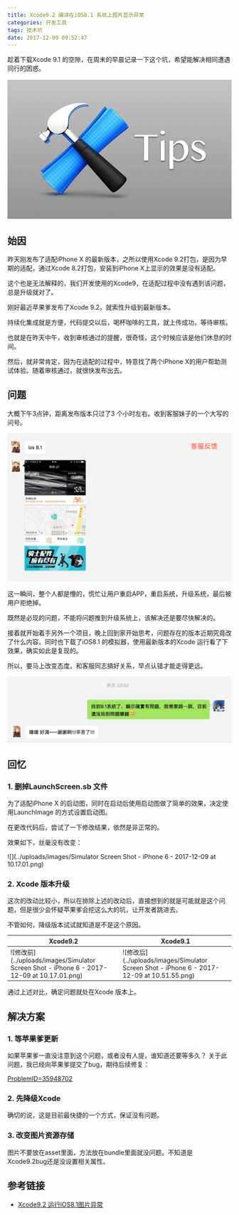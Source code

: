 ```yaml
---
title: Xcode9.2 编译在iOS8.1 系统上图片显示异常
categories: 开发工具
tags: 技术坑
date: 2017-12-09 09:52:47
---
```


趁着下载Xcode 9.1 的空隙，在周末的早晨记录一下这个坑，希望能解决相同遭遇同行的困惑。

![](../uploads/images/0342bcd3280e6eaafcd3e99e0f4bc362.jpg)

## 始因

昨天刚发布了适配iPhone X 的最新版本，之所以使用Xcode 9.2打包，是因为早期的适配，通过Xcode 8.2打包，安装到iPhone X上显示的效果是没有适配。

这个也是无法解释的，我们开发使用的Xcode9，在适配过程中没有遇到该问题，总是升级就对了。

刚好最近苹果爹发布了Xcode 9.2，就索性升级到最新版本。

持续化集成就是方便，代码提交以后，喝杯咖啡的工具，就上传成功，等待审核。

也就是在昨天中午，收到审核通过的提醒，很奇怪，这个时候应该是他们休息的时间。

然后，就非常肯定，因为在适配的过程中，特意找了两个iPhone X的用户帮助测试体验。随着审核通过，就很快发布出去。

## 问题

大概下午3点钟，距离发布版本只过了3 个小时左右。收到客服妹子的一个大写的问号。

![](../uploads/images/WX20171209-100043@2x.png)

这一瞬间，整个人都是懵的，慌忙让用户重启APP，重启系统，升级系统，最后被用户拒绝掉。

既然是必现的问题，不能将问题推到升级系统上，该解决还是要尽快解决的。

接着就开始着手另外一个项目，晚上回到家开始思考，问题存在的版本近期究竟改了什么内容。同时也下载了iOS8.1 的模拟器，使用最新版本的Xcode 运行看了下效果，确实如此是复现的。

所以，要马上改变态度，和客服同志搞好关系，早点认错才能走得更远。

![](../uploads/images/WX20171209-101223@2x.png)

## 回忆

### 1. 删掉LaunchScreen.sb 文件

为了适配iPhone X 的启动图，同时在启动后使用启动图做了简单的效果，决定使用LaunchImage 的方式设置启动图。

在更改代码后，尝试了一下修改结果，依然是非正常的。

效果如下，丝毫没有改变：

![](../uploads/images/Simulator Screen Shot - iPhone 6 - 2017-12-09 at 10.17.01.png)

### 2. Xcode 版本升级

这次的改动比较小，所以在排除上述的改动后，直接想到的就是可能就是这个问题，但是很少会怀疑苹果爹会挖这么大的坑，让开发者跳进去。

不管如何，降级版本试试就知道是不是这个原因。

| Xcode9.2 | Xcode9.1 |
| ------| ------ |
| ![修改前](../uploads/images/Simulator Screen Shot - iPhone 6 - 2017-12-09 at 10.17.01.png) | ![修改后](../uploads/images/Simulator Screen Shot - iPhone 6 - 2017-12-09 at 10.51.55.png) |

通过上述对比，确定问题就处在Xcode 版本上。

## 解决方案

### 1. 等苹果爹更新

如果苹果爹一直没注意到这个问题，或者没有人提，谁知道还要等多久？
关于此问题，我已经向苹果爹提交了bug，期待后续修复：
	
[ProblemID=35948702](https://bugreport.apple.com/web/?problemID=35948702)

### 2. 先降级Xcode

确切的说，这是目前最快捷的一个方式，保证没有问题。
	
### 3. 改变图片资源存储

图片不要放在asset里面，方法放在bundle里面就没问题。不知道是Xcode9.2bug还是没设置相关属性。

## 参考链接

* [Xcode9.2 运行iOS8.1图片异常](http://www.cocoachina.com/bbs/read.php?tid=1729079)